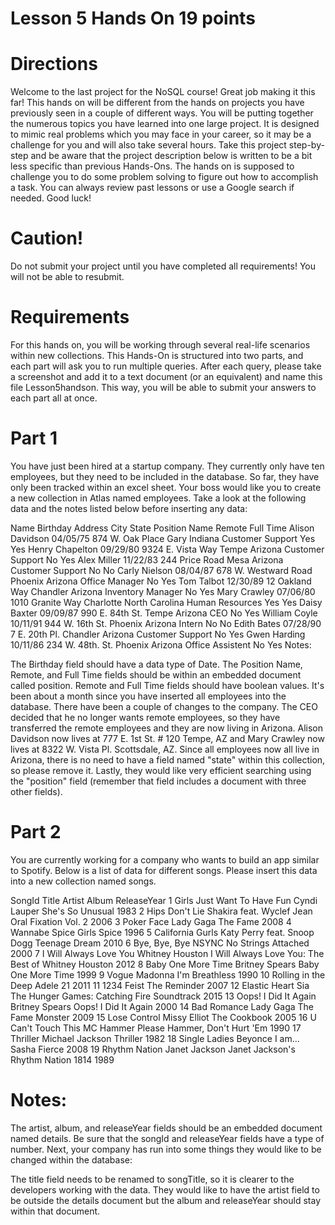 # Lesson 5 Hands On 19 points

# Directions

Welcome to the last project for the NoSQL course! Great job making it this far! This hands on will be different from the hands on projects you have previously seen in a couple of different ways. You will be putting together the numerous topics you have learned into one large project. It is designed to mimic real problems which you may face in your career, so it may be a challenge for you and will also take several hours. Take this project step-by-step and be aware that the project description below is written to be a bit less specific than previous Hands-Ons. The hands on is supposed to challenge you to do some problem solving to figure out how to accomplish a task. You can always review past lessons or use a Google search if needed. Good luck!

# Caution!

Do not submit your project until you have completed all requirements! You will not be able to resubmit.

# Requirements

For this hands on, you will be working through several real-life scenarios within new collections. This Hands-On is structured into two parts, and each part will ask you to run multiple queries. After each query, please take a screenshot and add it to a text document (or an equivalent) and name this file Lesson5handson. This way, you will be able to submit your answers to each part all at once.

# Part 1

You have just been hired at a startup company. They currently only have ten employees, but they need to be included in the database. So far, they have only been tracked within an excel sheet. Your boss would like you to create a new collection in Atlas named employees. Take a look at the following data and the notes listed below before inserting any data:

Name	Birthday	Address	City	State	Position Name	Remote	Full Time
Alison Davidson	04/05/75	874 W. Oak Place	Gary	Indiana	Customer Support	Yes	Yes
Henry Chapelton	09/29/80	9324 E. Vista Way	Tempe	Arizona	Customer Support	No	Yes
Alex Miller	11/22/83	244 Price Road	Mesa	Arizona	Customer Support	No	No
Carly Nielson	08/04/87	678 W. Westward Road	Phoenix	Arizona	Office Manager	No	Yes
Tom Talbot	12/30/89	12 Oakland Way	Chandler	Arizona	Inventory Manager	No	Yes
Mary Crawley	07/06/80	1010 Granite Way	Charlotte	North Carolina	Human Resources	Yes	Yes
Daisy Baxter	09/09/87	990 E. 84th St.	Tempe	Arizona	CEO	No	Yes
William Coyle	10/11/91	944 W. 16th St.	Phoenix	Arizona	Intern	No	No
Edith Bates	07/28/90	7 E. 20th Pl.	Chandler	Arizona	Customer Support	No	Yes
Gwen Harding	10/11/86	234 W. 48th. St.	Phoenix	Arizona	Office Assistent	No	Yes
Notes:

The Birthday field should have a data type of Date.
The Position Name, Remote, and Full Time fields should be within an embedded document called position.
Remote and Full Time fields should have boolean values.
It's been about a month since you have inserted all employees into the database. There have been a couple of changes to the company. The CEO decided that he no longer wants remote employees, so they have transferred the remote employees and they are now living in Arizona. Alison Davidson now lives at 777 E. 1st St. # 120 Tempe, AZ and Mary Crawley now lives at 8322 W. Vista Pl. Scottsdale, AZ. Since all employees now all live in Arizona, there is no need to have a field named "state" within this collection, so please remove it. Lastly, they would like very efficient searching using the "position" field (remember that field includes a document with three other fields).

# Part 2

You are currently working for a company who wants to build an app similar to Spotify. Below is a list of data for different songs. Please insert this data into a new collection named songs.

SongId	Title	Artist	Album	ReleaseYear
1	Girls Just Want To Have Fun	Cyndi Lauper	She's So Unusual	1983
2	Hips Don't Lie	Shakira feat. Wyclef Jean	Oral Fixation Vol. 2	2006
3	Poker Face	Lady Gaga	The Fame	2008
4	Wannabe	Spice Girls	Spice	1996
5	California Gurls	Katy Perry feat. Snoop Dogg	Teenage Dream	2010
6	Bye, Bye, Bye	NSYNC	No Strings Attached	2000
7	I Will Always Love You	Whitney Houston	I Will Always Love You: The Best of Whitney Houston	2012
8	Baby One More Time	Britney Spears	Baby One More Time	1999
9	Vogue	Madonna	I'm Breathless	1990
10	Rolling in the Deep	Adele	21	2011
11	1234	Feist	The Reminder	2007
12	Elastic Heart	Sia	The Hunger Games: Catching Fire Soundtrack	2015
13	Oops! I Did It Again	Britney Spears	Oops! I Did It Again	2000
14	Bad Romance	Lady Gaga	The Fame Monster	2009
15	Lose Control	Missy Elliot	The Cookbook	2005
16	U Can't Touch This	MC Hammer	Please Hammer, Don't Hurt 'Em	1990
17	Thriller	Michael Jackson	Thriller	1982
18	Single Ladies	Beyonce	I am... Sasha Fierce	2008
19	Rhythm Nation	Janet Jackson	Janet Jackson's Rhythm Nation 1814	1989

# Notes:

The artist, album, and releaseYear fields should be an embedded document named details.
Be sure that the songId and releaseYear fields have a type of number.
Next, your company has run into some things they would like to be changed within the database:

The title field needs to be renamed to songTitle, so it is clearer to the developers working with the data.
They would like to have the artist field to be outside the details document but the album and releaseYear should stay within that document.
